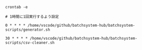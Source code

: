 

```console:cron編集
crontab -e
```

```batch:crontab
# 1時間に1回実行するよう設定

0 * * * * /home/vscode/github/batchsystem-hub/batchsystem-scripts/generator.sh

30 * * * * /home/vscode/github/batchsystem-hub/batchsystem-scripts/csv-cleaner.sh
```